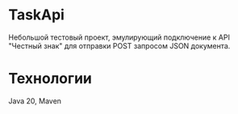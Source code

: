 # TaskApi
Небольшой тестовый проект, эмулирующий подключение к API "Честный знак" для отправки POST запросом JSON документа. 

# Технологии
Java 20, Maven


